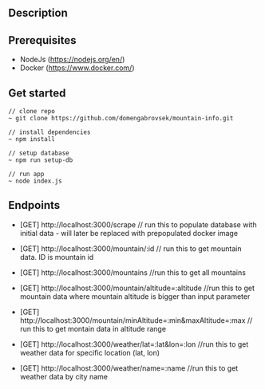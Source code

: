## Description



## Prerequisites

- NodeJs (<https://nodejs.org/en/>)
- Docker (<https://www.docker.com/>)

## Get started

```
// clone repo
~ git clone https://github.com/domengabrovsek/mountain-info.git

// install dependencies
~ npm install 

// setup database
~ npm run setup-db 

// run app
~ node index.js
```

## Endpoints

- [GET] http://localhost:3000/scrape // run this to populate database with initial data - will later be replaced with prepopulated docker image

- [GET] http://localhost:3000/mountain/:id // run this to get mountain data. ID is mountain id

- [GET] http://localhost:3000/mountains //run this to get all mountains

- [GET] http://localhost:3000/mountain/altitude=:altitude //run this to get mountain data where mountain altitude is bigger than input parameter

- [GET] http://localhost:3000/mountain/minAltitude=:min&maxAltitude=:max // run this to get montain data in altitude range

- [GET] http://localhost:3000/weather/lat=:lat&lon=:lon //run this to get weather data for specific location (lat, lon)

- [GET] http://localhost:3000/weather/name=:name //run this to get weather data by city name
